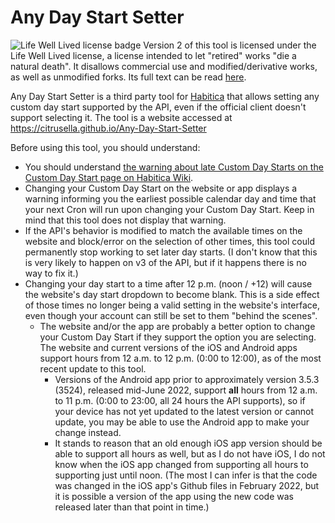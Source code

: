 # Any Day Start Setter

![Life Well Lived license badge](https://img.shields.io/badge/license-Life%20Well%20Lived-lightgrey) Version 2 of this tool is licensed under the Life Well Lived license, a license intended to let "retired" works "die a natural death". It disallows commercial use and modified/derivative works, as well as unmodified forks. Its full text can be read [here](https://github.com/citrusella/Any-Day-Start-Setter/blob/main/LICENSE).

Any Day Start Setter is a third party tool for [Habitica](https://habitica.com) that allows setting any custom day start supported by the API, even if the official client doesn't support selecting it. The tool is a website accessed at https://citrusella.github.io/Any-Day-Start-Setter

Before using this tool, you should understand:

- You should understand [the warning about late Custom Day Starts on the Custom Day Start page on Habitica Wiki](https://habitica.fandom.com/wiki/Custom_Day_Start#Examples_and_a_Warning_about_Late_Custom_Day_Start_Times).
- Changing your Custom Day Start on the website or app displays a warning informing you the earliest possible calendar day and time that your next Cron will run upon changing your Custom Day Start. Keep in mind that this tool does not display that warning.
- If the API's behavior is modified to match the available times on the website and block/error on the selection of other times, this tool could permanently stop working to set later day starts. (I don't know that this is very likely to happen on v3 of the API, but if it happens there is no way to fix it.)
- Changing your day start to a time after 12 p.m. (noon / +12) will cause the website's day start dropdown to become blank. This is a side effect of those times no longer being a valid setting in the website's interface, even though your account can still be set to them "behind the scenes".
  - The website and/or the app are probably a better option to change your Custom Day Start if they support the option you are selecting. The website and current versions of the iOS and Android apps support hours from 12 a.m. to 12 p.m. (0:00 to 12:00), as of the most recent update to this tool.
     -  Versions of the Android app prior to approximately version 3.5.3 (3524), released mid-June 2022, support **all** hours from 12 a.m. to 11 p.m. (0:00 to 23:00, all 24 hours the API supports), so if your device has not yet updated to the latest version or cannot update, you may be able to use the Android app to make your change instead.
     -  It stands to reason that an old enough iOS app version should be able to support all hours as well, but as I do not have iOS, I do not know when the iOS app changed from supporting all hours to supporting just until noon. (The most I can infer is that the code was changed in the iOS app's Github files in February 2022, but it is possible a version of the app using the new code was released later than that point in time.)
